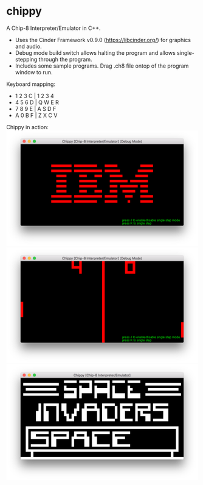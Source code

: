 # chippy
A Chip-8 Interpreter/Emulator in C++. 

- Uses the Cinder Framework v0.9.0 (https://libcinder.org/) for graphics and audio.
- Debug mode build switch allows halting the program and allows single-stepping through the program. 
- Includes some sample programs. Drag .ch8 file ontop of the program window to run.


Keyboard mapping:
  - 1	2	3	C  | 1 2 3 4
  - 4	5	6	D  | Q W E R
  - 7	8	9	E  | A S D F
  - A	0	B	F  | Z X C V

Chippy in action:
![IBM logo debug mode](screenshots/Chippy_IBM_Logo_Debug_Mode.png)
![Pong debug mode](screenshots/Chippy_Pong_Debug_Mode.png)
![Space Invaders](screenshots/Chippy_Space_Invaders.png)
